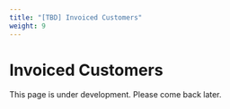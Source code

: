 ```yaml
---
title: "[TBD] Invoiced Customers"
weight: 9
---
```


# Invoiced Customers

This page is under development. Please come back later.


